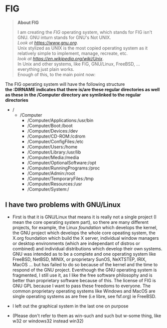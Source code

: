# FIG
>**About FIG**  
>
>I am creating the *FIG* operating system, which stands for FIG isn't GNU. GNU inturn stands for GNU's Not UNIX.  
>*Look at https://www.gnu.org*.  
>Unix stylized as UNIX is the most copied operating system as it relatively simple to implement, manage, recreate, etc.  
>*look at https://en.wikipedia.org/wiki/Unix*.  
>In Unix and other systems, like FIG, GNU/Linux, FreeBSD, ... everything just plain works.  
>Enough of this, to the main point now:

The FIG operating system will have the following structure  
**the :DIRNAME indicates that there is/are  these regular directories as well as these in the /Computer directory are symlinked to the regular directories**  
- /  
    - /Computer  
        -  /Computer/Applications:/usr/bin  
        - /Computer/Boot:/boot  
        - /Computer/Devices:/dev  
        - /Computer/CD-ROM:/cdrom  
        - /Computer/ConfigFiles:/etc  
        - /Computer/Users:/home  
        - /Computer/Library:/usr/lib  
        - /Computer/Media:/media  
        - /Computer/OptionalSoftware:/opt  
        - /Computer/RunningPrograms:/proc  
        - /Computer/Admin:/root  
        - /Computer/TemporaryFiles:/tmp  
        - /Computer/Resources:/usr  
        - /Computer/System:/  
## I have two problems with GNU/Linux
- First is that it is GNU/Linux that means it is really not a single project (I mean the core operating system part), so there are many different projects, for example, the Linux *foundation* which develops the kernel, the GNU project which develops the whole core opeating system, the X.org foundation which build the X server, individual window managers or desktop environments (which are independant of distros or combined) and individual distributions which develop their own systems. GNU was intended as to be a complete and one operating system like FreeBSD, NetBSD, MINIX, or proprietary SunOS, NeXTSTEP, IRIX, MacOS ... but has failed to do so because of the kernel and the time to respond of the GNU project. Eventhough the GNU operating system is fragmented, I still use it, as I like the free software philosophy and is  better than proprietary software because of this. The license of FIG is GNU GPL because  I want to pass these freedoms to everyone. The common proprietary operating systems like Windows and MacOS are single operating systems as are free (i.e libre, see fsf.org) ie FreeBSD.
- I left out the graphical system in the last one on purpose  









- (Please don't  refer to them as win-such and such but w-some thing, like w32 or windows32 instead win32)
